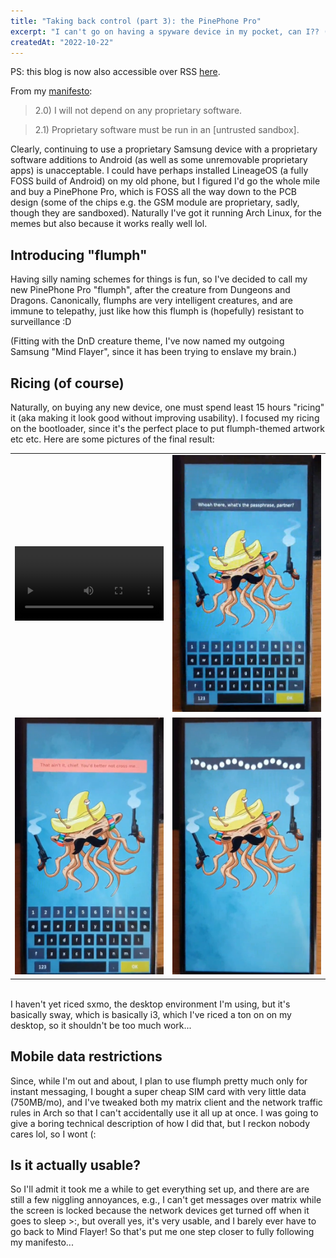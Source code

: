 ```yaml
---
title: "Taking back control (part 3): the PinePhone Pro"
excerpt: "I can't go on having a spyware device in my pocket, can I?? (I use arch btw)"
createdAt: "2022-10-22"
---
```


PS: this blog is now also accessible over RSS [here](https://ellie.clifford.lol/blog/rss.xml).

From my [manifesto](/documents/technology-usage-manifesto.html):

> 2.0) I will not depend on any proprietary software.

> 2.1) Proprietary software must be run in an [untrusted sandbox].

Clearly, continuing to use a proprietary Samsung device with a proprietary
software additions to Android (as well as some unremovable proprietary apps) is
unacceptable. I could have perhaps installed LineageOS (a fully FOSS build of
Android) on my old phone, but I figured I'd go the whole mile and buy a
PinePhone Pro, which is FOSS all the way down to the PCB design (some of the
chips e.g. the GSM module are proprietary, sadly, though they are sandboxed).
Naturally I've got it running Arch Linux, for the memes but also because it
works really well lol.

## Introducing "flumph"

Having silly naming schemes for things is fun, so I've decided to call my new
PinePhone Pro "flumph", after the creature from Dungeons and Dragons.
Canonically, flumphs are very intelligent creatures, and are immune to
telepathy, just like how this flumph is (hopefully) resistant to surveillance
:D

(Fitting with the DnD creature theme, I've now named my outgoing Samsung "Mind
Flayer", since it has been trying to enslave my brain.)

## Ricing (of course)

Naturally, on buying any new device, one must spend least 15 hours "ricing" it
(aka making it look good without improving usability). I focused my ricing on
the bootloader, since it's the perfect place to put flumph-themed artwork etc
etc. Here are some pictures of the final result:

<table class="noborder" style="border: none">
  <tr>
    <td style="width: 50%">
      <video style="width:100%" controls loop>
        <source src="./flumph-anim.mp4" type="video/mp4">
      </video>
    </td>
    <td style="width: 50%"><img style="width:100%" src="./flumph-unlock.png"
          alt="flumph's full disk encryption unlock screen">
    </td>
  <tr>
    <td style="width: 50%"><img style="width:100%" src="./flumph-incorrect.png"
             alt="flumph after a failed password">
    </td>
    <td style="width: 50%"><img style="width:100%" src="./flumph-unlocking.png"
            alt="flumph during encryption unlock">
    </td>
  </tr>
</table>

<br>
I haven't yet riced sxmo, the desktop environment I'm using, but it's basically
sway, which is basically i3, which I've riced a ton on on my desktop, so it
shouldn't be too much work...

## Mobile data restrictions

Since, while I'm out and about, I plan to use flumph pretty much only for
instant messaging, I bought a super cheap SIM card with very little data
(750MB/mo), and I've tweaked both my matrix client and the network traffic
rules in Arch so that I can't accidentally use it all up at once. I was going
to give a boring technical description of how I did that, but I reckon nobody
cares lol, so I wont (:

## Is it actually usable?

So I'll admit it took me a while to get everything set up, and there are are
still a few niggling annoyances, e.g., I can't get messages over matrix while
the screen is locked because the network devices get turned off when it goes to
sleep >:, but overall yes, it's very usable, and I barely ever have to go back
to Mind Flayer! So that's put me one step closer to fully following my
manifesto...
